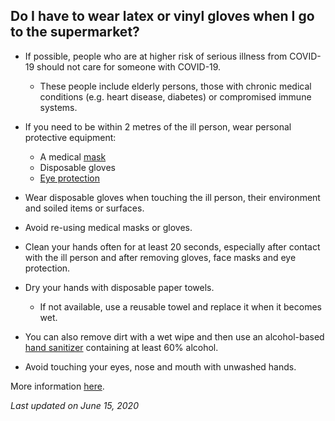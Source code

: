 ## Do I have to wear latex or vinyl gloves when I go to the supermarket?

- If possible, people who are at higher risk of serious illness from COVID-19 should not care for someone with COVID-19.

  - These people include elderly persons, those with chronic medical conditions (e.g. heart disease, diabetes) or compromised immune systems.

- If you need to be within 2 metres of the ill person, wear personal protective equipment:

  - A medical [mask](https://www.canada.ca/en/public-health/services/diseases/2019-novel-coronavirus-infection/prevention-risks.html#wm)
  - Disposable gloves
  - [Eye protection](https://www.canada.ca/en/public-health/services/diseases/2019-novel-coronavirus-infection/health-professionals/interim-guidance-cases-contacts.html)

- Wear disposable gloves when touching the ill person, their environment and soiled items or surfaces.

- Avoid re-using medical masks or gloves.

- Clean your hands often for at least 20 seconds, especially after contact with the ill person and after removing gloves, face masks and eye protection.

- Dry your hands with disposable paper towels.

  - If not available, use a reusable towel and replace it when it becomes wet.

- You can also remove dirt with a wet wipe and then use an alcohol-based [hand sanitizer](https://www.canada.ca/en/health-canada/services/drugs-health-products/disinfectants/covid-19/hand-sanitizer.html) containing at least 60% alcohol.

- Avoid touching your eyes, nose and mouth with unwashed hands.

More information [here](https://www.canada.ca/en/public-health/services/publications/diseases-conditions/how-to-care-for-person-with-covid-19-at-home-advice-for-caregivers.html).

_Last updated on June 15, 2020_
